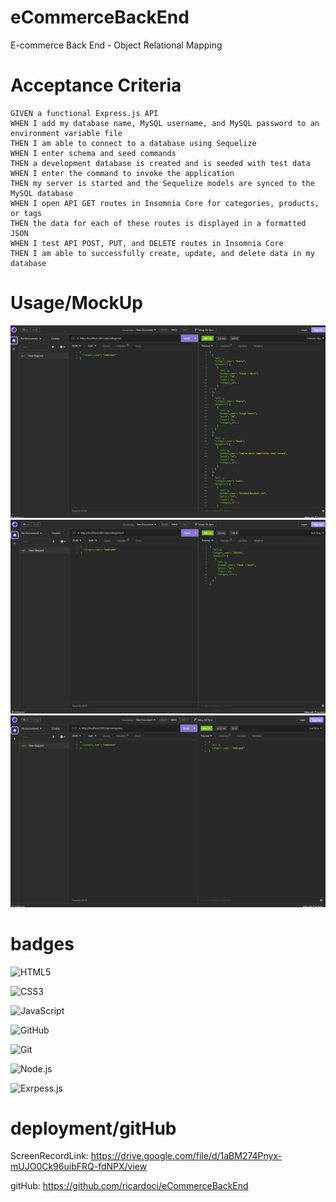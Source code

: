 # eCommerceBackEnd
E-commerce Back End - Object Relational Mapping


# Acceptance Criteria 

```
GIVEN a functional Express.js API
WHEN I add my database name, MySQL username, and MySQL password to an environment variable file
THEN I am able to connect to a database using Sequelize
WHEN I enter schema and seed commands
THEN a development database is created and is seeded with test data
WHEN I enter the command to invoke the application
THEN my server is started and the Sequelize models are synced to the MySQL database
WHEN I open API GET routes in Insomnia Core for categories, products, or tags
THEN the data for each of these routes is displayed in a formatted JSON
WHEN I test API POST, PUT, and DELETE routes in Insomnia Core
THEN I am able to successfully create, update, and delete data in my database
```
# Usage/MockUp
![alt text](img/getCateg.png)
![alt text](img/getSingleCateg.png)
![alt text](img/postNewCateg.png)

# badges



![HTML5](https://img.shields.io/badge/HTML5-E34F26?style=for-the-badge&logo=html5&logoColor=white)

![CSS3](https://img.shields.io/badge/css3-%231572B6.svg?style=for-the-badge&logo=css3&logoColor=white)

![JavaScript](https://img.shields.io/badge/javascript-%23323330.svg?style=for-the-badge&logo=javascript&logoColor=%23F7DF1E)

![GitHub](https://img.shields.io/badge/github-%23121011.svg?style=for-the-badge&logo=github&logoColor=white)

![Git](https://img.shields.io/badge/git-%23F05033.svg?style=for-the-badge&logo=git&logoColor=white)

![Node.js](https://img.shields.io/badge/Node.js-43853D?style=for-the-badge&logo=node.js&logoColor=white)

![Exrpess.js](https://img.shields.io/badge/Express.js-404D59?style=for-the-badge)


# deployment/gitHub


ScreenRecordLink: https://drive.google.com/file/d/1aBM274Pnyx-mUJO0Ck96uibFRQ-fdNPX/view

gitHub: https://github.com/ricardoci/eCommerceBackEnd

